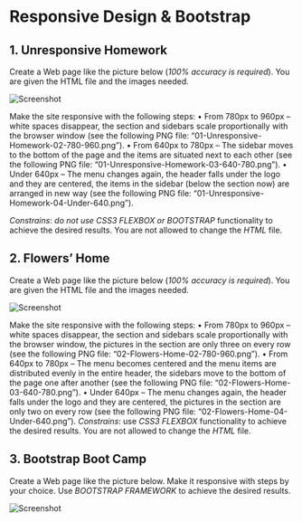 # Responsive Design & Bootstrap

## 1. Unresponsive Homework
Create a Web page like the picture below (*100% accuracy is  required*). You are given the HTML file and the images needed. 

![Screenshot]()

Make the site responsive with the following steps:
    •   From 780px to 960px – white spaces disappear, the section and sidebars scale proportionally with the browser window (see the following PNG file: “01-Unresponsive-Homework-02-780-960.png”).
    •   From 640px to 780px – The sidebar moves to the bottom of the page and the items are situated next to each other (see the following PNG file: “01-Unresponsive-Homework-03-640-780.png”).
    •   Under  640px – The menu changes again, the header falls under the logo and they are centered, the items in the sidebar (below the section now) are arranged in new way (see the following PNG file: “01-Unresponsive-Homework-04-Under-640.png”).

*Constrains*: *do not use CSS3 FLEXBOX or BOOTSTRAP* functionality to achieve the desired results. You are not allowed to change the *HTML* file.

## 2. Flowers’ Home
Create a Web page like the picture below (*100% accuracy is  required*). You are given the HTML file and the images needed. 

![Screenshot]()

Make the site responsive with the following steps:
    •   From 780px to 960px – white spaces disappear, the section and sidebars scale proportionally with the browser window, the pictures in the section are only three on every row (see the following PNG file: “02-Flowers-Home-02-780-960.png”).
    •   From 640px to 780px – The menu becomes centered and the menu items are distributed evenly in the entire header, the sidebars move to the bottom of the page one after another (see the following PNG file: “02-Flowers-Home-03-640-780.png”).
    •   Under  640px – The menu changes again, the header falls under the logo and they are centered, the pictures in the section are only two on every row (see the following PNG file: “02-Flowers-Home-04-Under-640.png”).
*Constrains*: use *CSS3 FLEXBOX* functionality to achieve the desired results. You are not allowed to change the *HTML* file.

## 3. Bootstrap Boot Camp
Create a Web page like the picture below. Make it responsive with steps by your choice. Use *BOOTSTRAP FRAMEWORK* to achieve the desired results. 

![Screenshot]()


